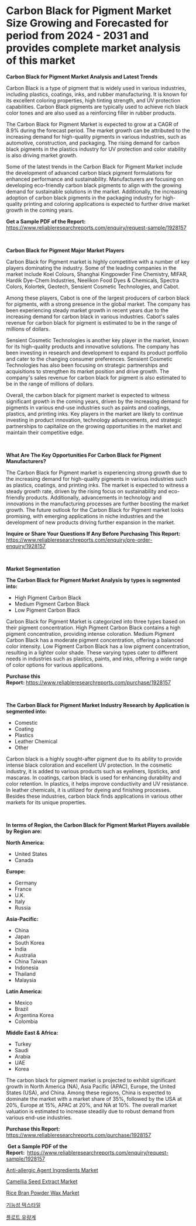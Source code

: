<p><h1>Carbon Black for Pigment Market Size Growing and Forecasted for period from 2024 - 2031 and provides complete market analysis of this market</h1></p><p><strong>Carbon Black for Pigment Market Analysis and Latest Trends</strong></p>
<p><p>Carbon Black is a type of pigment that is widely used in various industries, including plastics, coatings, inks, and rubber manufacturing. It is known for its excellent coloring properties, high tinting strength, and UV protection capabilities. Carbon Black pigments are typically used to achieve rich black color tones and are also used as a reinforcing filler in rubber products.</p><p>The Carbon Black for Pigment Market is expected to grow at a CAGR of 8.9% during the forecast period. The market growth can be attributed to the increasing demand for high-quality pigments in various industries, such as automotive, construction, and packaging. The rising demand for carbon black pigments in the plastics industry for UV protection and color stability is also driving market growth.</p><p>Some of the latest trends in the Carbon Black for Pigment Market include the development of advanced carbon black pigment formulations for enhanced performance and sustainability. Manufacturers are focusing on developing eco-friendly carbon black pigments to align with the growing demand for sustainable solutions in the market. Additionally, the increasing adoption of carbon black pigments in the packaging industry for high-quality printing and coloring applications is expected to further drive market growth in the coming years.</p></p>
<p><strong>Get a Sample PDF of the Report:&nbsp;</strong> <a href="https://www.reliableresearchreports.com/enquiry/request-sample/1928157">https://www.reliableresearchreports.com/enquiry/request-sample/1928157</a></p>
<p>&nbsp;</p>
<p><strong>Carbon Black for Pigment Major Market Players</strong></p>
<p><p>Carbon Black for Pigment market is highly competitive with a number of key players dominating the industry. Some of the leading companies in the market include Koel Colours, Shanghai Kingpowder Fine Chemistry, MIFAR, Hardik Dye-Chem Industries, Neelikon Food Dyes & Chemicals, Spectra Colors, Kolortek, Geotech, Sensient Cosmetic Technologies, and Cabot.</p><p>Among these players, Cabot is one of the largest producers of carbon black for pigments, with a strong presence in the global market. The company has been experiencing steady market growth in recent years due to the increasing demand for carbon black in various industries. Cabot's sales revenue for carbon black for pigment is estimated to be in the range of millions of dollars.</p><p>Sensient Cosmetic Technologies is another key player in the market, known for its high-quality products and innovative solutions. The company has been investing in research and development to expand its product portfolio and cater to the changing consumer preferences. Sensient Cosmetic Technologies has also been focusing on strategic partnerships and acquisitions to strengthen its market position and drive growth. The company's sales revenue for carbon black for pigment is also estimated to be in the range of millions of dollars.</p><p>Overall, the carbon black for pigment market is expected to witness significant growth in the coming years, driven by the increasing demand for pigments in various end-use industries such as paints and coatings, plastics, and printing inks. Key players in the market are likely to continue investing in product innovation, technology advancements, and strategic partnerships to capitalize on the growing opportunities in the market and maintain their competitive edge.</p></p>
<p>&nbsp;</p>
<p><strong>What Are The Key Opportunities For Carbon Black for Pigment Manufacturers?</strong></p>
<p><p>The Carbon Black for Pigment market is experiencing strong growth due to the increasing demand for high-quality pigments in various industries such as plastics, coatings, and printing inks. The market is expected to witness a steady growth rate, driven by the rising focus on sustainability and eco-friendly products. Additionally, advancements in technology and innovations in the manufacturing processes are further boosting the market growth. The future outlook for the Carbon Black for Pigment market looks promising, with emerging applications in niche industries and the development of new products driving further expansion in the market.</p></p>
<p><strong>Inquire or Share Your Questions If Any Before Purchasing This Report:</strong> <a href="https://www.reliableresearchreports.com/enquiry/pre-order-enquiry/1928157">https://www.reliableresearchreports.com/enquiry/pre-order-enquiry/1928157</a></p>
<p>&nbsp;</p>
<p><strong>Market Segmentation</strong></p>
<p><strong>The Carbon Black for Pigment Market Analysis by types is segmented into:</strong></p>
<p><ul><li>High Pigment Carbon Black</li><li>Medium Pigment Carbon Black</li><li>Low Pigment Carbon Black</li></ul></p>
<p><p>Carbon Black for Pigment Market is categorized into three types based on their pigment concentration. High Pigment Carbon Black contains a high pigment concentration, providing intense coloration. Medium Pigment Carbon Black has a moderate pigment concentration, offering a balanced color intensity. Low Pigment Carbon Black has a low pigment concentration, resulting in a lighter color shade. These varying types cater to different needs in industries such as plastics, paints, and inks, offering a wide range of color options for various applications.</p></p>
<p><strong>Purchase this Report:&nbsp;</strong><a href="https://www.reliableresearchreports.com/purchase/1928157">https://www.reliableresearchreports.com/purchase/1928157</a></p>
<p>&nbsp;</p>
<p><strong>The Carbon Black for Pigment Market Industry Research by Application is segmented into:</strong></p>
<p><ul><li>Comestic</li><li>Coating</li><li>Plastics</li><li>Leather Chemical</li><li>Other</li></ul></p>
<p><p>Carbon black is a highly sought-after pigment due to its ability to provide intense black coloration and excellent UV protection. In the cosmetic industry, it is added to various products such as eyeliners, lipsticks, and mascaras. In coatings, carbon black is used for enhancing durability and color retention. In plastics, it helps improve conductivity and UV resistance. In leather chemicals, it is utilized for dyeing and finishing processes. Besides these industries, carbon black finds applications in various other markets for its unique properties.</p></p>
<p>&nbsp;</p>
<p><strong>In terms of Region, the Carbon Black for Pigment Market Players available by Region are:</strong></p>
<p>
    <p> <strong> North America: </strong>
        <ul>
            <li>United States</li>
            <li>Canada</li>
        </ul>
        </p> 
    <p> <strong> Europe: </strong>
        <ul>
            <li>Germany</li>
            <li>France</li>
            <li>U.K.</li>
            <li>Italy</li>
            <li>Russia</li>
        </ul>
        </p> 
    <p> <strong> Asia-Pacific: </strong>
        <ul>
            <li>China</li>
            <li>Japan</li>
            <li>South Korea</li>
            <li>India</li>
            <li>Australia</li>
            <li>China Taiwan</li>
            <li>Indonesia</li>
            <li>Thailand</li>
            <li>Malaysia</li>
        </ul>
        </p> 
    <p> <strong> Latin America: </strong>
        <ul>
            <li>Mexico</li>
            <li>Brazil</li>
            <li>Argentina Korea</li>
            <li>Colombia</li>
        </ul>
        </p> 
    <p> <strong> Middle East & Africa: </strong>
        <ul>
            <li>Turkey</li>
            <li>Saudi</li>
            <li>Arabia</li>
            <li>UAE</li>
            <li>Korea</li>
        </ul>
    </p>
    </p>
<p><p>The carbon black for pigment market is projected to exhibit significant growth in North America (NA), Asia Pacific (APAC), Europe, the United States (USA), and China. Among these regions, China is expected to dominate the market with a market share of 35%, followed by the USA at 20%, Europe at 15%, APAC at 20%, and NA at 10%. The overall market valuation is estimated to increase steadily due to robust demand from various end-use industries.</p></p>
<p><strong>Purchase this Report: </strong><a href="https://www.reliableresearchreports.com/purchase/1928157">https://www.reliableresearchreports.com/purchase/1928157</a></p>
<p>&nbsp;<strong>Get a Sample PDF of the Report:&nbsp;&nbsp;</strong><a href="https://www.reliableresearchreports.com/enquiry/request-sample/1928157">https://www.reliableresearchreports.com/enquiry/request-sample/1928157</a></p>
<p><strong></strong></p>
<p><p><a href="https://github.com/ruddyyedelwadw/Market-Research-Report-List-1/blob/main/anti-allergic-agent-ingredients-market.md">Anti-allergic Agent Ingredients Market</a></p><p><a href="https://view.publitas.com/reportprime-1/camellia-seed-extract-market-research-report-forecasted-for-period-from-2024-2031-by-market-type-market-application-and-region/">Camellia Seed Extract Market</a></p><p><a href="https://chivalrous-flock-a86.notion.site/Rice-Bran-Powder-Wax-Market-Challenges-Opportunities-and-Growth-Drivers-and-Major-Market-Players--d80d5f9e8ccd43f9a7e8aacc09411199">Rice Bran Powder Wax Market</a></p><p><a href="https://medium.com/@cesarytupaucek566/%EA%B8%B0%EB%8A%A5%EC%84%B1-%EC%A7%81%EB%AC%BC-%EC%8B%9C%EC%9E%A5-%EC%B8%A1%EC%A0%95%EC%B9%98-%ED%95%B4%EB%8F%85-%EC%8B%9C%EC%9E%A5-%EC%A0%90%EC%9C%A0%EC%9C%A8-%ED%8A%B8%EB%A0%8C%EB%93%9C-%EB%B0%8F-%EC%84%B1%EC%9E%A5-%ED%8C%A8%ED%84%B4-f4ec763debc7">기능성 텍스타일</a></p><p><a href="https://medium.com/@cesarytupaucek566/%ED%94%8C%EB%A1%9C%ED%8A%B8-%ED%94%8C%EB%A1%9C%EC%9A%B0%EB%AF%B8%ED%84%B0-%EC%8B%9C%EC%9E%A5-%EB%8F%99%ED%96%A5-%EB%B0%8F-%EC%8B%9C%EC%9E%A5-%EB%B6%84%EC%84%9D%EC%9D%80-2024-2031%EB%85%84-%EA%B8%B0%EA%B0%84%EC%9D%84-%EB%8C%80%EC%83%81%EC%9C%BC%EB%A1%9C-%EC%98%88%EC%B8%A1%EB%90%A9%EB%8B%88%EB%8B%A4-820cd3bc660e">플로트 유량계</a></p></p>